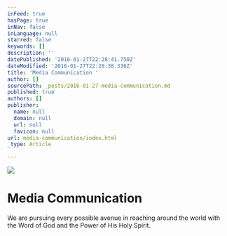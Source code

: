 ```yaml
---
inFeed: true
hasPage: true
inNav: false
inLanguage: null
starred: false
keywords: []
description: ''
datePublished: '2016-01-27T22:28:41.750Z'
dateModified: '2016-01-27T22:28:38.336Z'
title: 'Media Communication '
author: []
sourcePath: _posts/2016-01-27-media-communication.md
published: true
authors: []
publisher:
  name: null
  domain: null
  url: null
  favicon: null
url: media-communication/index.html
_type: Article

---
```

![](https://the-grid-user-content.s3-us-west-2.amazonaws.com/f0c35dfc-00f5-4db1-b5da-47a4eda647fd.jpg)

# Media Communication 

We are pursuing every possible avenue in reaching around the world with the Word of God and the Power of His Holy Spirit.
